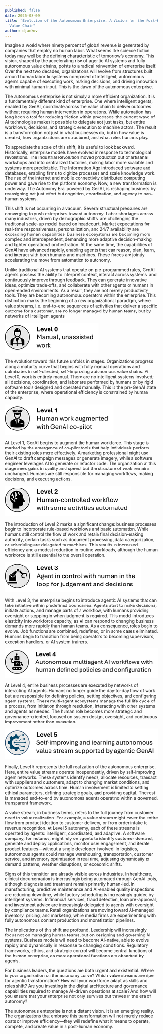 ```yaml
---
published: false
date: 2025-08-09
title: "Evolution of the Autonomous Enterprise: A Vision for the Post-Human
  Value Chain"
author: djankov
---
```

Imagine a world where ninety percent of global revenue is generated by companies that employ no human labor. What seems like science fiction today may well be the defining characteristic of tomorrow’s economy. This vision, shaped by the accelerating rise of agentic AI systems and fully autonomous value chains, points to a radical reinvention of enterprise itself. Over the next two decades, organizations will evolve from structures built around human labor to systems composed of intelligent, autonomous agents capable of executing work, making decisions, and driving innovation with minimal human input. This is the dawn of the autonomous enterprise.

The autonomous enterprise is not simply a more efficient organization. It is a fundamentally different kind of enterprise. One where intelligent agents, enabled by GenAI, coordinate across the value chain to deliver outcomes without requiring human intervention in operations. While automation has long been a tool for reducing friction within processes, the current wave of AI technologies makes it possible to delegate not just tasks, but entire workflows, decisions, and strategic execution to machine actors. The result is a transformation not just in what businesses do, but in how value is created, how organizations are structured, and what roles humans play.

To appreciate the scale of this shift, it is useful to look backward. Historically, enterprise models have evolved in response to technological revolutions. The Industrial Revolution moved production out of artisanal workshops and into centralized factories, making labor more scalable and systems more predictable. The Information Age introduced software and databases, enabling firms to digitize processes and scale knowledge work. The rise of the internet and mobile connectivity distributed computing power and gave rise to the platform economy. Now, a new transformation is underway. The Autonomy Era, powered by GenAI, is reshaping business by reassigning not just effort but cognition, coordination, and agency to non-human systems.

This shift is not occurring in a vacuum. Several structural pressures are converging to push enterprises toward autonomy. Labor shortages across many industries, driven by demographic shifts, are challenging the traditional scale-up model based on headcount. Market expectations for real-time responsiveness, personalization, and 24/7 availability are exceeding human capabilities. Business ecosystems are becoming more complex and interdependent, demanding more adaptive decision-making and tighter operational orchestration. At the same time, the capabilities of GenAI have advanced rapidly, enabling agents that can reason, plan, learn, and interact with both humans and machines. These forces are jointly accelerating the move from automation to autonomy.

Unlike traditional AI systems that operate on pre-programmed rules, GenAI agents possess the ability to interpret context, interact across systems, and continuously improve through feedback. They can generate innovative ideas, optimize trade-offs, and collaborate with other agents or humans in open-ended environments. As a result, they are not merely productivity tools. They are becoming autonomous operators within the enterprise. This distinction marks the beginning of a new organizational paradigm, where value streams, i.e. end-to-end sequences of activities that deliver a specific outcome for a customer, are no longer managed by human teams, but by networks of intelligent agents.

![](/media/EvolutionLevel0_small.png)

The evolution toward this future unfolds in stages. Organizations progress along a maturity curve that begins with fully manual operations and culminates in self-directed, self-improving autonomous value chains. At Level 0, work is entirely manual. There are no intelligent systems involved; all decisions, coordination, and labor are performed by humans or by rigid software tools designed and operated manually. This is the pre-GenAI state of the enterprise, where operational efficiency is constrained by human capacity.

![](/media/EvolutionLevel1_small.png)

At Level 1, GenAI begins to augment the human workforce. This stage is marked by the emergence of co-pilot tools that help individuals perform their existing roles more effectively. A marketing professional might use GenAI to draft campaign messages or generate imagery, while a software engineer leverages AI to generate or refactor code. The organization at this stage sees gains in quality and speed, but the structure of work remains unchanged. Humans are still responsible for managing workflows, making decisions, and executing actions.

![](/media/EvolutionLevel2_small.png)

The introduction of Level 2 marks a significant change: business processes begin to incorporate rule-based workflows and basic automation. While humans still control the flow of work and retain final decision-making authority, certain tasks such as document processing, data categorization, or scheduling are delegated to machines. This results in increased efficiency and a modest reduction in routine workloads, although the human workforce is still essential to the overall operation.

![](/media/EvolutionLevel3_small.png)

With Level 3, the enterprise begins to introduce agentic AI systems that can take initiative within predefined boundaries. Agents start to make decisions, initiate actions, and manage parts of a workflow, with humans providing oversight or stepping in when judgment is required. This model introduces elasticity into workforce capacity, as AI can respond to changing business demands more rapidly than human teams. As a consequence, roles begin to evolve. Job functions are combined, redefined, or in some cases eliminated. Humans begin to transition from being operators to becoming supervisors, exception handlers, or AI system trainers.

![](/media/EvolutionLevel4_small.png)

At Level 4, entire business processes are executed by networks of interacting AI agents. Humans no longer guide the day-to-day flow of work but are responsible for defining policies, setting objectives, and configuring agent systems. These multi-agent ecosystems manage the full life cycle of a process, from initiation through resolution, interacting with other systems and agents as needed. The human role becomes more strategic and governance-oriented, focused on system design, oversight, and continuous improvement rather than execution.

![](/media/EvolutionLevel5_small.png)

Finally, Level 5 represents the full realization of the autonomous enterprise. Here, entire value streams operate independently, driven by self-improving agent networks. These systems identify needs, allocate resources, transact with suppliers and customers, adapt to changing market conditions, and optimize outcomes across time. Human involvement is limited to setting ethical parameters, defining strategic goals, and providing capital. The rest is managed end-to-end by autonomous agents operating within a governed, transparent framework.

A value stream, in business terms, refers to the full journey from customer need to value realization. For example, a value stream might cover the entire flow from product ideation to customer delivery, or from order intake to revenue recognition. At Level 5 autonomy, each of these streams is operated by agents: intelligent, coordinated, and adaptive. A software company, for instance, might rely on agents to identify customer demand, generate and deploy applications, monitor user engagement, and iterate product features—without a single developer involved. In logistics, autonomous agents could manage warehousing, transportation, customer service, and inventory optimization in real time, adjusting dynamically to demand patterns, weather disruptions, or economic shifts.

Signs of this transition are already visible across industries. In healthcare, clinical documentation is increasingly being automated through GenAI tools, although diagnosis and treatment remain primarily human-led. In manufacturing, predictive maintenance and AI-enabled quality inspections are reducing downtime, while factory scheduling is increasingly guided by intelligent systems. In financial services, fraud detection, loan pre-approval, and investment advice are increasingly delegated to agents with oversight by compliance teams. Retail organizations are moving toward AI-managed inventory, pricing, and marketing, while media firms are experimenting with fully autonomous content production and monetization pipelines.

The implications of this shift are profound. Leadership will increasingly focus not on managing human teams, but on designing and governing AI systems. Business models will need to become AI-native, able to evolve rapidly and dynamically in response to changing conditions. Regulatory frameworks, ethics, and strategic control will become central functions of the human enterprise, as most operational functions are absorbed by agents.

For business leaders, the questions are both urgent and existential. Where is your organization on the autonomy curve? Which value streams are ripe for agentic transformation? How will your workforce adapt as skills and roles shift? Are you investing in the digital architecture and governance capabilities required to manage AI-driven operations at scale? And how will you ensure that your enterprise not only survives but thrives in the era of autonomy?

The autonomous enterprise is not a distant vision. It is an emerging reality. The organizations that embrace this transformation will not merely reduce costs or improve efficiency—they will redefine what it means to operate, compete, and create value in a post-human economy.